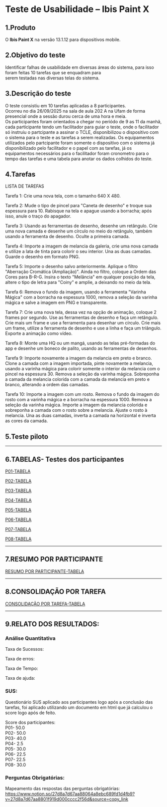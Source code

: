 # Teste de Usabilidade – Ibis Paint X



## 1.Produto
O **Ibis Paint X** na versão 13.1.12 para dispositivos mobile.

## 2.Objetivo do teste
Identificar falhas de usabilidade em diversas áreas do sistema, para isso foram feitas 10 tarefas que se enquadram para   
serem testadas nas diversas telas do sistema.

## 3.Descrição do teste
O teste consistiu em 10 tarefas aplicadas a 8 participantes.  
Ocorreu no dia 26/09/2025 na sala de aula 202 A na Ufam de forma presencial onde a sessão durou cerca de uma hora e meia.  
Os participantes foram orientados a chegar no periódo de 9 as 11 da manhã, cada participante tendo um facilitador para guiar o teste, onde o facilitador só instruiu o partcipante a assinar o TCLE, disponibilizou o dispositivo com o sistema para o teste e as tarefas a serem realizadas.
Os equipamentos utilizados pelo partcipante foram somente o dispositivo com o sistema já disponibilizado pelo facilitador e o papel com as tarefas, já os equipamentos necessários para o facilitador foram cronometro para o tempo das tarefas e uma tabela para anotar os dados colhidos do teste.  

## 4.Tarefas

 LISTA DE TAREFAS



Tarefa 1: Crie uma nova tela, com o tamanho 640 X 480.  

Tarefa 2: Mude o tipo de pincel para "Caneta de desenho" e troque sua espessura para 10. Rabisque na tela e apague usando a borracha; após isso, anule o traço do apagador.  

Tarefa 3: Usando as ferramentas de desenho, desenhe um retângulo. Crie uma nova camada e desenhe um círculo no meio do retângulo, também usando a ferramenta de desenho. Oculte a primeira camada.  

Tarefa 4: Importe a imagem de melancia da galeria, crie uma nova camada e utilize a lata de tinta para colorir o seu interior. Una as duas camadas. Guarde o desenho em formato PNG.  

Tarefa 5: Importe o desenho salvo anteriormente. Aplique o filtro "Aberração Cromática (Ampliação)". Ainda no filtro, coloque a Ordem das Cores para B-R-G. Insira o texto "Melância" em qualquer posição da tela, altere o tipo de letra para "Coiny" e amplie, a deixando no meio da tela.  

Tarefa 6: Remova o fundo da imagem, usando a ferramenta "Varinha Mágica" com a borracha na espessura 1000, remova a seleção da varinha mágica e salve a imagem em PNG e transparente.  

Tarefa 7: Crie uma nova tela, dessa vez na opção de animação, coloque 2 frames por segundo. Use as ferramentas de desenho e faça um retângulo. Crie mais um frame e use a ferramenta para desenhar um círculo. Crie mais um frame, utilize a ferramenta de desenho e use a linha e faça um triângulo. Exporte a animação como vídeo.  

Tarefa 8: Monte uma HQ ou um mangá, usando as telas pré-formadas do app e desenhe um boneco de palito, usando as ferramentas de desenhos.  

Tarefa 9: Importe novamente a imagem da melancia em preto e branco. Clone a camada com a imagem importada, pinte novamente a melancia, usando a varinha mágica para colorir somente o interior da melancia com o pincel na espessura 30. Remova a seleção da varinha mágica. Sobreponha a camada da melancia colorida com a camada da melancia em preto e branco, alterando a ordem das camadas.  

Tarefa 10: Importe a imagem com um rosto. Remova o fundo da imagem do rosto com a varinha mágica e a borracha na espessura 1000. Remova a seleção da varinha mágica. Importe a imagem da melancia colorida e sobreponha a camada com o rosto sobre a melancia. Ajuste o rosto à melancia. Una as duas camadas, inverta a camada na horizontal e inverta as cores da camada.


## 5.Teste piloto



--- 
## 6.TABELAS- Testes dos participantes

[P01-TABELA](https://www.notion.so/27b6b4a865398008b7f5c2350378910e?v=27b6b4a8653980ab9cce000cc03eb519&source=copy_link)

[P02-TABELA](https://www.notion.so/27b6b4a8653980c68f37e3cabbd8621f?v=27b6b4a8653981b6ad5f000c4c9f9934&source=copy_link)

[P03-TABELA](https://www.notion.so/27c6b4a865398062869dfb9a21146d35?v=27c6b4a865398158af43000cd5528aa8&source=copy_link)

[P04-TABELA](https://www.notion.so/27c6b4a86539806eaecde03816a0a91a?v=27c6b4a8653981ef9b58000c02cf1c6a&source=copy_link)

[P05-TABELA](https://www.notion.so/27c6b4a8653980d2a9f6ec9a1cf5071b?v=27c6b4a86539810a865b000c94ed540c&source=copy_link)

[P06-TABELA](https://www.notion.so/27c6b4a865398025b065c391c8e951c8?v=27c6b4a865398154a0a1000cfe2e11a4&source=copy_link)

[P07-TABELA](https://www.notion.so/27c6b4a86539807c9a95f4ad3695fb0f?v=27c6b4a86539812c8474000c0736e90b&source=copy_link)

[P08-TABELA](https://www.notion.so/27c6b4a8653980cfa58ffae1c417fd86?v=27c6b4a86539819793d6000c6e423598&source=copy_link)

--- 

## 7.RESUMO POR PARTICIPANTE

[RESUMO POR PARTICIPANTE-TABELA](https://www.notion.so/27c6b4a86539801ca652dc10119ba569?v=27c6b4a865398033b437000c03abeeda&source=copy_link)

---

## 8.CONSOLIDAÇÃO POR TAREFA

[CONSOLIDAÇÃO POR TAREFA-TABELA](https://www.notion.so/27c6b4a865398085960bc719a8071e1b?v=27c6b4a8653980b3949a000c57cac8a8&source=copy_link)

---

## 9.RELATO DOS RESULTADOS:

### Análise Quantitativa
Taxa de Sucessos:  

Taxa de erros:

Taxa de Tempo:

Taxa de ajuda:

### SUS:

Questionário SUS aplicado aos participantes logo após a conclusão das tarefas, foi aplicado utilizando um documento em html que já calculou o score logo após de feito.  

  
Score dos participantes:  
P01- 50.0  
P02- 50.0  
P03- 40.0  
P04- 2.5  
P05- 30.0  
P06- 22.5  
P07- 22.5  
P08- 30.0


### Perguntas Obrigatórias:
Mapeamento das respostas das perguntas obrigatórias:
https://www.notion.so/27d8a7d67aa88064a8ebc689fd1d4fb9?v=27d8a7d67aa8801f919d000cccc2f56d&source=copy_link




